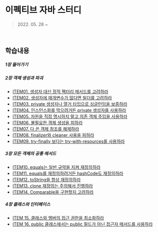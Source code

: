 # 이펙티브 자바 스터디

> 2022\. 05. 28 ~

<br>

## 학습내용

##### 1장 들어가기

##### 2장 객체 생성과 파괴

- [ITEM01. 생성자 대신 정적 팩터리 메서드를 고려하라](https://github.com/sungyujeon/TIL/blob/master/java/effective-java/01_creating-destroying-objects.md/#ITEM-01.-생성자-대신-정적-팩터리-메서드를-고려하라)
- [ITEM02. 생성자에 매개변수가 많다면 빌더를 고려하라](https://github.com/sungyujeon/TIL/blob/master/java/effective-java/01_creating-destroying-objects.md/#ITEM-02.-생성자에-매개변수가-많다면-빌더를-고려하라)
- [ITEM03. private 생성자나 열거 타입으로 싱글턴임을 보증하라](https://github.com/sungyujeon/TIL/blob/master/java/effective-java/01_creating-destroying-objects.md/#ITEM-03.-private-생성자나-열거-타입으로-싱글턴임을-보증하라)
- [ITEM04. 인스턴스화를 막으려거든 private 생성자를 사용하라](https://github.com/sungyujeon/TIL/blob/master/java/effective-java/01_creating-destroying-objects.md/#ITEM-04.-인스턴스화를-막으려거든-private-생성자를-사용하라)
- [ITEM05. 자원을 직접 명시하지 말고 의존 객체 주입을 사용하라](https://github.com/sungyujeon/TIL/blob/master/java/effective-java/01_creating-destroying-objects.md/#ITEM-05.-자원을-직접-명시하지-말고-의존-객체-주입을-사용하라)
- [ITEM06. 불필요한 객체 생성을 피하라](https://github.com/sungyujeon/TIL/blob/master/java/effective-java/01_creating-destroying-objects.md/#ITEM-06.-불필요한-객체-생성을-피하라)
- [ITEM07. 다 쓴 객체 참조를 해제하라](https://github.com/sungyujeon/TIL/blob/master/java/effective-java/01_creating-destroying-objects.md/#ITEM-07.-다-쓴-객체-참조를-해제하라)
- [ITEM08. finalizer와 cleaner 사용을 피하라](https://github.com/sungyujeon/TIL/blob/master/java/effective-java/01_creating-destroying-objects.md/#ITEM-08.-finalizer와-cleaner-사용을-피하라)
- [ITEM09. try-finally 보다는 try-with-resources를 사용하라](https://github.com/sungyujeon/TIL/blob/master/java/effective-java/01_creating-destroying-objects.md/#ITEM-09.-try-finally-보다는-try-with-resources를-사용하라)

##### 3장 모든 객체의 공통 메서드

- [ITEM10. equals는 일반 규약을 지켜 재정의하라](https://github.com/sungyujeon/TIL/blob/master/java/effective-java/02_methods-common-to-all-objects.md/#ITEM-10.-equals는-일반-규약을-지켜-재정의하라)
- [ITEM11. equals를 재정의하려거든 hashCode도 재정의하라](https://github.com/sungyujeon/TIL/blob/master/java/effective-java/02_methods-common-to-all-objects.md/#ITEM-11.-equals를-재정의하려거든-hashCode도-재정의하라)
- [ITEM12. toString을 항상 재정의하라](https://github.com/sungyujeon/TIL/blob/master/java/effective-java/02_methods-common-to-all-objects.md/#ITEM12.-toString을-항상-재정의하라)
- [ITEM13. clone 재정의는 주의해서 진행하라](https://github.com/sungyujeon/TIL/blob/master/java/effective-java/02_methods-common-to-all-objects.md/#ITEM-13.-clone-재정의는-주의해서-진행하라)
- [ITEM14. Comparable을 구현할지 고려하라](https://github.com/sungyujeon/TIL/blob/master/java/effective-java/02_methods-common-to-all-objects.md/#ITEM-14.-Comparable을-구현할지-고려하라)

##### 4장 클래스와 인터페이스

- [ITEM 15. 클래스와 멤버의 접근 권한을 최소화하라](https://github.com/sungyujeon/TIL/blob/master/java/effective-java/03_classes-and-interfaces.md/#ITEM-15.-클래스와-멤버의-접근-권한을-최소화하라)
- [ITEM 16. public 클래스에서는 public 필드가 아닌 접근자 메서드를 사용하라](https://github.com/sungyujeon/TIL/blob/master/java/effective-java/03_classes-and-interfaces.md/#ITEM-16.-public-클래스에서는-public-필드가-아닌-접근자-메서드를-사용하라)
